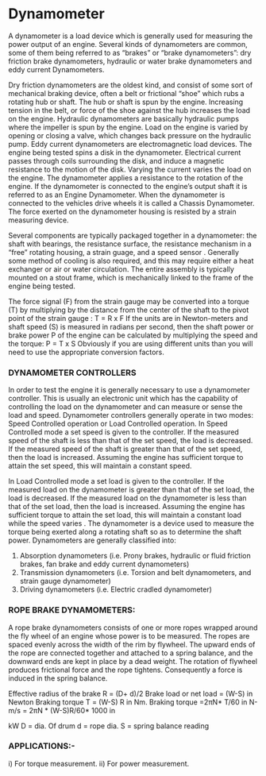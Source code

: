 # Dynamometer 
A dynamometer is a load device which is generally used for measuring the power output of an engine. Several kinds of dynamometers are common, some of them being referred to as “brakes” or “brake dynamometers”: dry friction brake dynamometers, hydraulic or water brake dynamometers and eddy current Dynamometers.

Dry friction dynamometers are the oldest kind, and consist of some sort of mechanical braking device, often a belt or frictional “shoe” which rubs a rotating hub or shaft. The hub or shaft is spun by the engine. Increasing tension in the belt, or force of the shoe against the hub increases the load on the engine. Hydraulic dynamometers are basically hydraulic pumps where the impeller is spun by the engine. Load on the engine is varied by opening or closing a valve, which changes back pressure on the hydraulic pump. Eddy current dynamometers are electromagnetic load devices. The engine being tested spins a disk in the dynamometer. Electrical current passes through coils surrounding the disk, and induce a magnetic resistance to the motion of the disk. Varying the current varies the load on the engine. The dynamometer applies a resistance to the rotation of the engine. If the dynamometer is connected to the engine’s output shaft it is referred to as an Engine Dynamometer. When the dynamometer is connected to the vehicles drive wheels it is called a Chassis Dynamometer. The force exerted on the dynamometer housing is resisted by a strain measuring device.

Several components are typically packaged together in a dynamometer: the shaft with bearings, the resistance surface, the resistance mechanism in a “free” rotating housing, a strain guage, and a speed sensor . Generally some method of cooling is also required, and this may require either a heat exchanger or air or water circulation. The entire assembly is typically mounted on a stout frame, which is
mechanically linked to the frame of the engine being tested.

The force signal (F) from the strain gauge may be converted into a torque (T)
by multiplying by the distance from the center of the shaft to the pivot point of the
strain gauge :
T = R x F
If the units are in Newton-meters and shaft speed (S) is measured in radians
per second, then the shaft power or brake power P of the engine can be calculated
by multiplying the speed and the torque:
P = T x S
Obviously if you are using different units than you will need to use the
appropriate conversion factors.

### DYNAMOMETER CONTROLLERS
In order to test the engine it is generally necessary to use a dynamometer controller. This is usually an electronic unit which has the capability of controlling the load on the dynamometer and can measure or sense the load and speed. Dynamometer controllers generally operate in two modes: Speed Controlled operation or Load Controlled operation.
In Speed Controlled mode a set speed is given to the controller. If the measured speed of the shaft is less than that of the set speed, the load is decreased. If the measured speed of the shaft is greater than that of the set speed, then the load is
increased. Assuming the engine has sufficient torque to attain the set speed, this will maintain a constant speed.

In Load Controlled mode a set load is given to the controller. If the measured load on the dynamometer is greater than that of the set load, the load is decreased. If the measured load on the dynamometer is less than that of the set load, then the load is increased. Assuming the engine has sufficient torque to attain the set load, this will maintain a constant load while the speed varies
.
The dynamometer is a device used to measure the torque being exerted along a
rotating shaft so as to determine the shaft power.
Dynamometers are generally classified into:

1) Absorption dynamometers (i.e. Prony brakes, hydraulic or fluid friction brakes, fan
brake and eddy current dynamometers)
2) Transmission dynamometers (i.e. Torsion and belt dynamometers, and strain gauge
dynamometer)
3) Driving dynamometers (i.e. Electric cradled dynamometer)


### ROPE BRAKE DYNAMOMETERS: 
 A rope brake dynamometers consists of one or more ropes wrapped around the fly wheel of an engine whose power is to be measured. The ropes are spaced evenly across the width of the rim by flywheel. The upward ends of the rope are connected together and attached to a spring balance, and the downward ends are kept in place by a dead weight. The rotation of flywheel produces frictional force and the rope tightens. Consequently a force is induced in the spring balance.

Effective radius of the brake R = (D+ d)/2
Brake load or net load = (W-S) in Newton
Braking torque T = (W-S) R in Nm.
Braking torque =2πN* T/60 in N-m/s
= 2πN * (W-S)R/60* 1000 in

kW D = dia. Of drum
d = rope dia.
S = spring balance reading


### APPLICATIONS:-
i) For torque measurement.
ii) For power measurement.






